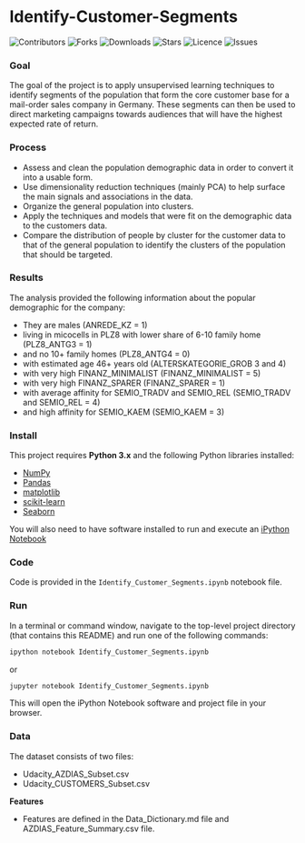 # Identify-Customer-Segments

![Contributors](https://img.shields.io/github/contributors/walidsi/identify-customer-segments?style=plastic)
![Forks](https://img.shields.io/github/forks/walidsi/identify-customer-segments)
![Downloads](https://img.shields.io/github/downloads/walidsi/identify-customer-segments/total)
![Stars](https://img.shields.io/github/stars/walidsi/identify-customer-segments)
![Licence](https://img.shields.io/github/license/walidsi/identify-customer-segments)
![Issues](https://img.shields.io/github/issues/walidsi/identify-customer-segments)

### Goal
The goal of the project is to apply unsupervised learning techniques to identify segments of the population that form the core customer base for a mail-order sales company in Germany. These segments can then be used to direct marketing campaigns towards audiences that will have the highest expected rate of return.

### Process
- Assess and clean the population demographic data in order to convert it into a usable form.
- Use dimensionality reduction techniques (mainly PCA) to help surface the main signals and associations in the data.
- Organize the general population into clusters.
- Apply the techniques and models that were fit on the demographic data to the customers data.
- Compare the distribution of people by cluster for the customer data to that of the general population to identify the clusters of the population that should be targeted.

### Results
The analysis provided the following information about the popular demographic for the company:
- They are males (ANREDE_KZ = 1)
- living in micocells in PLZ8 with lower share of 6-10 family home (PLZ8_ANTG3 = 1)
- and no 10+ family homes (PLZ8_ANTG4 = 0)
- with estimated age 46+ years old (ALTERSKATEGORIE_GROB 3 and 4)
- with very high FINANZ_MINIMALIST (FINANZ_MINIMALIST = 5)
- with very high FINANZ_SPARER (FINANZ_SPARER = 1)
- with average affinity for SEMIO_TRADV and SEMIO_REL (SEMIO_TRADV and SEMIO_REL = 4)
- and high affinity for SEMIO_KAEM (SEMIO_KAEM = 3)

### Install

This project requires **Python 3.x** and the following Python libraries installed:

- [NumPy](http://www.numpy.org/)
- [Pandas](http://pandas.pydata.org)
- [matplotlib](http://matplotlib.org/)
- [scikit-learn](http://scikit-learn.org/stable/)
- [Seaborn](https://seaborn.pydata.org/)

You will also need to have software installed to run and execute an [iPython Notebook](http://ipython.org/notebook.html)

### Code

Code is provided in the `Identify_Customer_Segments.ipynb` notebook file.

### Run

In a terminal or command window, navigate to the top-level project directory (that contains this README) and run one of the following commands:

```bash
ipython notebook Identify_Customer_Segments.ipynb
```  
or
```bash
jupyter notebook Identify_Customer_Segments.ipynb
```

This will open the iPython Notebook software and project file in your browser.

### Data

The dataset consists of two files:
  - Udacity_AZDIAS_Subset.csv
  - Udacity_CUSTOMERS_Subset.csv

**Features**
- Features are defined in the Data_Dictionary.md file and AZDIAS_Feature_Summary.csv file.
